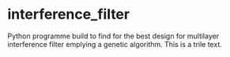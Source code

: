 # interference_filter
Python programme build to find for the best design for multilayer interference filter emplying a genetic algorithm.
This is a trile text. 
